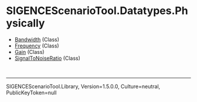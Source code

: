 # SIGENCEScenarioTool.Datatypes.Physically
- [Bandwidth](./T_Bandwidth.md) (Class)
- [Frequency](./T_Frequency.md) (Class)
- [Gain](./T_Gain.md) (Class)
- [SignalToNoiseRatio](./T_SignalToNoiseRatio.md) (Class)

<br /><hr />
SIGENCEScenarioTool.Library, Version=1.5.0.0, Culture=neutral, PublicKeyToken=null
